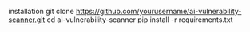 installation
git clone https://github.com/yourusername/ai-vulnerability-scanner.git
cd ai-vulnerability-scanner
pip install -r requirements.txt

